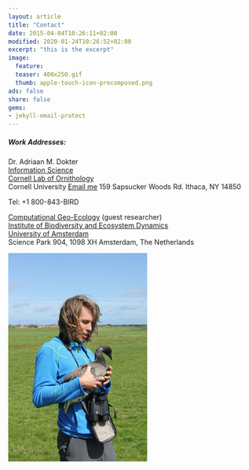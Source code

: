 ```yaml
---
layout: article 
title: "Contact" 
date: 2015-04-04T10:26:11+02:00 
modified: 2020-01-24T10:26:52+02:00 
excerpt: "this is the excerpt" 
image: 
  feature: 
  teaser: 400x250.gif 
  thumb: apple-touch-icon-precomposed.png 
ads: false 
share: false
gems:
- jekyll-email-protect
---
```



##### Work Addresses:

Dr. Adriaan M. Dokter<br /> 
[Information Science][1]<br />
[Cornell Lab of Ornithology][2]<br />
Cornell University
<a href="mailto:{{ 'amd427@cornell.edu' | encode_email }}" title="Email me">Email me</a>
159 Sapsucker Woods Rd.
Ithaca, NY 14850

Tel: +1 800-843-BIRD

[Computational Geo-Ecology][3] (guest researcher)<br />
[Institute of Biodiversity and Ecosystem Dynamics][4]  
[University of Amsterdam][5]  
Science Park 904, 1098 XH Amsterdam, The Netherlands  

!["it's me"](/images/AdriaanBrent201505.jpg)

[1]: http://www.birds.cornell.edu/page.aspx?pid=1675
[2]: http://www.birds.cornell.edu
[3]: http://ibed.uva.nl/research/research-groups/content/computational-geo-ecology/computational-geo-ecology.html  "Computational Geo-Ecology"
[4]: http://ibed.uva.nl/        "Institute for Biodiversity and Ecosystem Dynamics"
[5]: http://uva.nl/        "University of Amsterdam"

